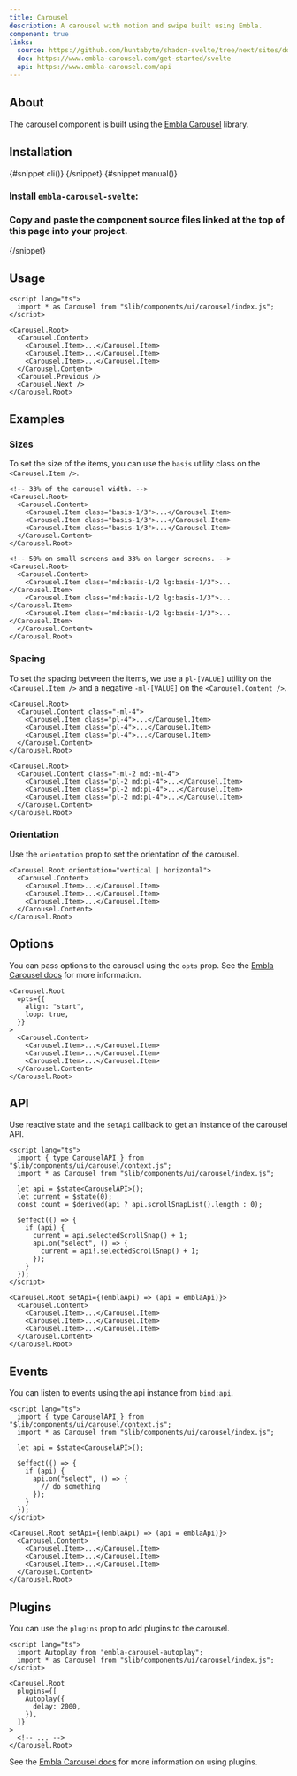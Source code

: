 ```yaml
---
title: Carousel
description: A carousel with motion and swipe built using Embla.
component: true
links:
  source: https://github.com/huntabyte/shadcn-svelte/tree/next/sites/docs/src/lib/registry/ui/carousel
  doc: https://www.embla-carousel.com/get-started/svelte
  api: https://www.embla-carousel.com/api
---
```


<script>
  import { ComponentPreview, PMAddComp, PMInstall, Steps, Step, InstallTabs } from '$lib/components/docs';
</script>

<ComponentPreview name="carousel-demo">

<div></div>

</ComponentPreview>

## About

The carousel component is built using the [Embla Carousel](https://www.embla-carousel.com/get-started/svelte/) library.

## Installation

<InstallTabs>
{#snippet cli()}
<PMAddComp name="carousel" />
{/snippet}
{#snippet manual()}
<Steps>

### Install `embla-carousel-svelte`:

<PMInstall command="embla-carousel-svelte -D" />

### Copy and paste the component source files linked at the top of this page into your project.

</Steps>
{/snippet}
</InstallTabs>

## Usage

```svelte
<script lang="ts">
  import * as Carousel from "$lib/components/ui/carousel/index.js";
</script>

<Carousel.Root>
  <Carousel.Content>
    <Carousel.Item>...</Carousel.Item>
    <Carousel.Item>...</Carousel.Item>
    <Carousel.Item>...</Carousel.Item>
  </Carousel.Content>
  <Carousel.Previous />
  <Carousel.Next />
</Carousel.Root>
```

## Examples

### Sizes

To set the size of the items, you can use the `basis` utility class on the `<Carousel.Item />`.

<ComponentPreview name="carousel-size">

<div></div>

</ComponentPreview>

```svelte title="Example" showLineNumbers {4-6}
<!-- 33% of the carousel width. -->
<Carousel.Root>
  <Carousel.Content>
    <Carousel.Item class="basis-1/3">...</Carousel.Item>
    <Carousel.Item class="basis-1/3">...</Carousel.Item>
    <Carousel.Item class="basis-1/3">...</Carousel.Item>
  </Carousel.Content>
</Carousel.Root>
```

```svelte title="Responsive" showLineNumbers {4-6}
<!-- 50% on small screens and 33% on larger screens. -->
<Carousel.Root>
  <Carousel.Content>
    <Carousel.Item class="md:basis-1/2 lg:basis-1/3">...</Carousel.Item>
    <Carousel.Item class="md:basis-1/2 lg:basis-1/3">...</Carousel.Item>
    <Carousel.Item class="md:basis-1/2 lg:basis-1/3">...</Carousel.Item>
  </Carousel.Content>
</Carousel.Root>
```

### Spacing

To set the spacing between the items, we use a `pl-[VALUE]` utility on the `<Carousel.Item />` and a negative `-ml-[VALUE]` on the `<Carousel.Content />`.

<ComponentPreview name="carousel-spacing">

<div></div>

</ComponentPreview>

```svelte title="Example" showLineNumbers /-ml-4/ /pl-4/
<Carousel.Root>
  <Carousel.Content class="-ml-4">
    <Carousel.Item class="pl-4">...</Carousel.Item>
    <Carousel.Item class="pl-4">...</Carousel.Item>
    <Carousel.Item class="pl-4">...</Carousel.Item>
  </Carousel.Content>
</Carousel.Root>
```

```svelte title="Responsive" showLineNumbers /-ml-2/ /pl-2/ /md:-ml-4/ /md:pl-4/
<Carousel.Root>
  <Carousel.Content class="-ml-2 md:-ml-4">
    <Carousel.Item class="pl-2 md:pl-4">...</Carousel.Item>
    <Carousel.Item class="pl-2 md:pl-4">...</Carousel.Item>
    <Carousel.Item class="pl-2 md:pl-4">...</Carousel.Item>
  </Carousel.Content>
</Carousel.Root>
```

### Orientation

Use the `orientation` prop to set the orientation of the carousel.

<ComponentPreview name="carousel-orientation">

<div></div>

</ComponentPreview>

```svelte showLineNumbers /vertical | horizontal/
<Carousel.Root orientation="vertical | horizontal">
  <Carousel.Content>
    <Carousel.Item>...</Carousel.Item>
    <Carousel.Item>...</Carousel.Item>
    <Carousel.Item>...</Carousel.Item>
  </Carousel.Content>
</Carousel.Root>
```

## Options

You can pass options to the carousel using the `opts` prop. See the [Embla Carousel docs](https://www.embla-carousel.com/api/options/) for more information.

```svelte showLineNumbers {2-5}
<Carousel.Root
  opts={{
    align: "start",
    loop: true,
  }}
>
  <Carousel.Content>
    <Carousel.Item>...</Carousel.Item>
    <Carousel.Item>...</Carousel.Item>
    <Carousel.Item>...</Carousel.Item>
  </Carousel.Content>
</Carousel.Root>
```

## API

Use reactive state and the `setApi` callback to get an instance of the carousel API.

<ComponentPreview name="carousel-api">

<div></div>

</ComponentPreview>

```svelte showLineNumbers {2,5,19}
<script lang="ts">
  import { type CarouselAPI } from "$lib/components/ui/carousel/context.js";
  import * as Carousel from "$lib/components/ui/carousel/index.js";

  let api = $state<CarouselAPI>();
  let current = $state(0);
  const count = $derived(api ? api.scrollSnapList().length : 0);

  $effect(() => {
    if (api) {
      current = api.selectedScrollSnap() + 1;
      api.on("select", () => {
        current = api!.selectedScrollSnap() + 1;
      });
    }
  });
</script>

<Carousel.Root setApi={(emblaApi) => (api = emblaApi)}>
  <Carousel.Content>
    <Carousel.Item>...</Carousel.Item>
    <Carousel.Item>...</Carousel.Item>
    <Carousel.Item>...</Carousel.Item>
  </Carousel.Content>
</Carousel.Root>
```

## Events

You can listen to events using the api instance from `bind:api`.

```svelte showLineNumbers {2,5,7-13,16}
<script lang="ts">
  import { type CarouselAPI } from "$lib/components/ui/carousel/context.js";
  import * as Carousel from "$lib/components/ui/carousel/index.js";

  let api = $state<CarouselAPI>();

  $effect(() => {
    if (api) {
      api.on("select", () => {
        // do something
      });
    }
  });
</script>

<Carousel.Root setApi={(emblaApi) => (api = emblaApi)}>
  <Carousel.Content>
    <Carousel.Item>...</Carousel.Item>
    <Carousel.Item>...</Carousel.Item>
    <Carousel.Item>...</Carousel.Item>
  </Carousel.Content>
</Carousel.Root>
```

## Plugins

You can use the `plugins` prop to add plugins to the carousel.

```svelte showLineNumbers {2,7-11}
<script lang="ts">
  import Autoplay from "embla-carousel-autoplay";
  import * as Carousel from "$lib/components/ui/carousel/index.js";
</script>

<Carousel.Root
  plugins={[
    Autoplay({
      delay: 2000,
    }),
  ]}
>
  <!-- ... -->
</Carousel.Root>
```

<ComponentPreview name="carousel-plugin">

<div></div>

</ComponentPreview>

See the [Embla Carousel docs](https://www.embla-carousel.com/api/plugins/) for more information on using plugins.
